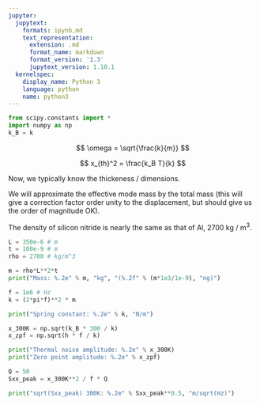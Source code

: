 ```yaml
---
jupyter:
  jupytext:
    formats: ipynb,md
    text_representation:
      extension: .md
      format_name: markdown
      format_version: '1.3'
      jupytext_version: 1.10.1
  kernelspec:
    display_name: Python 3
    language: python
    name: python3
---
```


```python
from scipy.constants import *
import numpy as np
k_B = k
```

$$
\omega = \sqrt{\frac{k}{m}}
$$

$$
x_{th}^2 = \frac{k_B T}{k}
$$

Now, we typically know the thickeness / dimensions. 

We will approximate the effective mode mass by the total mass (this will give a correction factor order unity to the displacement, but should give us the order of magnitude OK). 

The density of silicon nitride is nearly the same as that of Al, 2700 kg / m$^3$.

```python
L = 350e-6 # m
t = 100e-9 # m
rho = 2700 # kg/m^3

m = rho*L**2*t
print("Mass: %.2e" % m, "kg", "(%.2f" % (m*1e3/1e-9), "ng)")
```

```python
f = 1e6 # Hz
k = (2*pi*f)**2 * m

print("Spring constant: %.2e" % k, "N/m")
```

```python
x_300K = np.sqrt(k_B * 300 / k)
x_zpf = np.sqrt(h * f / k)

print("Thermal noise amplitude: %.2e" % x_300K)
print("Zero point amplitude: %.2e" % x_zpf)
```

```python
Q = 50
Sxx_peak = x_300K**2 / f * Q

print("sqrt(Sxx_peak) 300K: %.2e" % Sxx_peak**0.5, "m/sqrt(Hz)")
```
